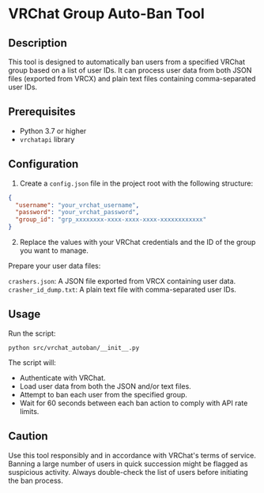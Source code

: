 # VRChat Group Auto-Ban Tool

## Description

This tool is designed to automatically ban users from a specified VRChat group based on a list of user IDs. It can process user data from both JSON files (exported from VRCX) and plain text files containing comma-separated user IDs.

## Prerequisites

- Python 3.7 or higher
- `vrchatapi` library

## Configuration

1. Create a `config.json` file in the project root with the following structure:
```json
{
  "username": "your_vrchat_username",
  "password": "your_vrchat_password",
  "group_id": "grp_xxxxxxxx-xxxx-xxxx-xxxx-xxxxxxxxxxxx"
}
```

2. Replace the values with your VRChat credentials and the ID of the group you want to manage.

Prepare your user data files:

`crashers.json`: A JSON file exported from VRCX containing user data.
`crasher_id_dump.txt`: A plain text file with comma-separated user IDs.

## Usage
Run the script:
```terminal
python src/vrchat_autoban/__init__.py
```

The script will:

- Authenticate with VRChat.
- Load user data from both the JSON and/or text files.
- Attempt to ban each user from the specified group.
- Wait for 60 seconds between each ban action to comply with API rate limits.

## Caution

Use this tool responsibly and in accordance with VRChat's terms of service.
Banning a large number of users in quick succession might be flagged as suspicious activity.
Always double-check the list of users before initiating the ban process.
